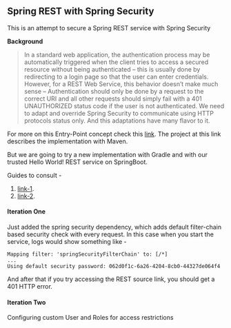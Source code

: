 ## Spring REST with Spring Security

This is an attempt to secure a Spring REST service with Spring Security

**Background**
> In a standard web application, the authentication process may be automatically triggered when the client tries to access a secured resource without being authenticated – this is usually done by redirecting to a login page so that the user can enter credentials. 
> However, for a REST Web Service, this behavior doesn’t make much sense – Authentication should only be done by a request to the correct URI and all other requests should simply fail with a 401 UNAUTHORIZED status code if the user is not authenticated.
> We need to adapt and override Spring Security to communicate using HTTP protocols status only. And this adaptations have many flavor to it.

For more on this Entry-Point concept check this [link](http://www.baeldung.com/securing-a-restful-web-service-with-spring-security). The project at this link describes the 
implementation with Maven.

But we are going to try a new implementation with Gradle and with our trusted Hello World! REST service on SpringBoot. 

Guides to consult - 
1. [link-1](https://dzone.com/articles/secure-rest-services-using).
2. [link-2](http://www.springboottutorial.com/securing-rest-services-with-spring-boot-starter-security).


#### Iteration One
Just added the spring security dependency, which adds default filter-chain based security check with every request. In this case when you start the service, 
logs would show something like - 

```
Mapping filter: 'springSecurityFilterChain' to: [/*]
...
Using default security password: 062d0f1c-6a26-4204-8cb0-44327de064f4
```

And after that if you try accessing the REST source link, you should get a 401 HTTP error.

#### Iteration Two
Configuring custom User and Roles for access restrictions




